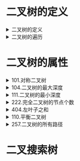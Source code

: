# 二叉树的定义

<details>
<summary>二叉树的定义</summary>
链接
    https://mp.weixin.qq.com/s?__biz=MzUxNjY5NTYxNA==&mid=2247484643&idx=1&sn=a8b3878fe8c72309145acaa50bf8fa4e&scene=21#wechat_redirect

**满二叉树**

    满二叉树：如果一棵二叉树只有度为0的结点和度为2的结点，并且度为0的结点在同一层上，则这棵二叉树为满二叉树。这棵二叉树为满二叉树，也可以说深度为k，有2^k-1个节点的二叉树。
  ![7a23adcd-8999-4653-9323-a9fb41716180-12733644.jpg](https://i.loli.net/2021/09/21/7yb9Pnj5SEAiepU.png) 

**完全二叉树**

完全二叉树的定义如下：在完全二叉树中，除了最底层节点可能没填满外，其余每层节点数都达到最大值，并且最下面一层的节点都连续集中在该层最左边的若干位置。若最底层为第 h 层，则该层包含 1~ 2h 个节点，也就是如果用层次遍历来讲，最后一层的数据一定也要是连续的，例如下列例子中，(1)和(4)是完全二叉树，(2)和(3)不是完全二叉树
    堆就是一棵完全二叉树，同时保证父子节点的顺序关系
        二叉堆：若是每个节点大于等于子树中的每个节点，我们称之为大顶堆，小于等于子树中的每个节点，我们则称之为小顶堆。
        （1）必须是完全二叉树
        （2）二叉堆中的每一个节点，都必须大于等于（或小于等于）其子树中每个节点的值。


![78377259-c20b-405d-85b3-85311041e29f-12733644.jpg](https://i.loli.net/2021/09/21/kbmAj1IwQxRC4uf.png)

**二叉搜索树**

    二叉搜索树是有数值的了，「二叉搜索树是一个有序树」。
        若它的左子树不空，则左子树上所有结点的值均小于它的根结点的值；
        若它的右子树不空，则右子树上所有结点的值均大于它的根结点的值；
        它的左、右子树也分别为二叉排序树

**平衡二叉搜索树**

        平衡二叉搜索树：又被称为AVL（Adelson-Velsky and Landis）树，且具有以下性质：它是一棵空树或它的左右两个子树的高度差的绝对值不超过1，并且左右两个子树都是一棵平衡二叉树。
        「C++中map、set、multimap，multiset的底层实现都是平衡二叉搜索树」，所以map、set的增删操作时间时间复杂度是logn，注意我这里没有说unordered_map、unordered_set，unordered_map、unordered_map底层实现是哈希表。
</details>

<details>
<summary>二叉树的遍历</summary>
二叉树主要有两种遍历方式：

+ 1.深度优先遍历：先往深走，遇到叶子节点再往回走。
+ 2.广度优先遍历：一层一层的去遍历。

    这两种遍历是图论中最基本的两种遍历方式

    那么从深度优先遍历和广度优先遍历进一步拓展，才有如下遍历方式：

    + 深度优先遍历
        + 前序遍历（递归法，迭代法）
        + 中序遍历（递归法，迭代法）
        + 后序遍历（递归法，迭代法）
            「这里前中后，其实指的就是中间节点的遍历顺序」，只要大家记住 前中后序指的就是中间节点的位置就可以了。
            看如下中间节点的顺序，就可以发现，中间节点的顺序就是所谓的遍历方式
                + 前序遍历：中左右
                + 中序遍历：左中右
                + 后序遍历：左右中
            这有个例子：
    + 广度优先遍历
            层次遍历（迭代法）

## 前序遍历
    
递归写法
```
     struct TreeNode
     {
         int val;
         TreeNode left;
         TreeNoderight;
         TreeNode(int x) :val(), left(NULL), right(NULL) {}
     };
     //先序遍历递归版
     /**
      * Definition for a binary tree node.
      * struct TreeNode {
      *     int val;
      *     TreeNode left;
      *     TreeNode *right;
      *     TreeNode() : val(0), left(nullptr), right(nullptr) {}
      *     TreeNode(int x) : val(x), left(nullptr), right(nullptr) {}
      *     TreeNode(int x, TreeNode *left, TreeNode *right) : val(x), left(left), right(right) {}
      * };
      */
     class Solution {
     public:    
     void traversal(TreeNode* cur, vector<int>& res) {
         if(cur == nullptr) {
             return;
         }
         res.push_back(cur->val);
         traversal(cur->left,res);
         traversal(cur->right,res);
    }
    vector<int> postorderTraversal(TreeNode root) {
         vector<int> res;
         traversal(root, res);
         return res;
    } 
    };
```
    非递归写法
```

     /**
      * Definition for a binary tree node.
      * struct TreeNode {
      *     int val;
      *     TreeNode *left;
      *     TreeNode *right;
      *     TreeNode(int x) : val(x), left(NULL), right(NULL) {}
      * };
      */
     class Solution {
     public:
         vector preorderTraversal(TreeNode* root) {      
             stack<TreeNode*> st;
             vector result;
             if(root == null) return result;
             st.push(root);
             while(!st.empty()) {
                TreeNode* node = st.top();
                st.pop();
                result.push_back(node->val);
                if(node->right) st.push(node->right);//这里一定是右子树先入栈
                if(node->left) st.push(node->left);
             }
             return result;
         }};
```
## 中序遍历

递归写法
```
     /**
      * Definition for a binary tree node.
      * struct TreeNode {
      *     int val;
      *     TreeNode left;
      *     TreeNode *right;
      *     TreeNode() : val(0), left(nullptr), right(nullptr) {}
      *     TreeNode(int x) : val(x), left(nullptr), right(nullptr) {}
      *     TreeNode(int x, TreeNode *left, TreeNode *right) : val(x), left(left), right(right) {}
      * };
      */
     class Solution {
     public:    
     void traversal(TreeNode* cur, vector<int>& res) {
         if(cur == nullptr) {
             return;
        }
         traversal(cur->left,res);
         res.push_back(cur->val);
         traversal(cur->right,res);
     }
     vector<int> inorderTraversal(TreeNode root) {
        vector<int> res;
         traversal(root, res);
         return res;
         }
     };
     
```
    非递归写法
```

     class Solution {
     public:
         vector<int> inorderTraversal(TreeNode* root) {
            vector<int> result;
             stack<TreeNode*> st;
             TreeNode* cur = root;
             while (cur != NULL || !st.empty()) {
                 if (cur != NULL) { // 指针来访问节点，访问到最底层
                     st.push(cur); // 将访问的节点放进栈
                     cur = cur->left;                // 左
                 } else {
                     cur = st.top(); // 从栈里弹出的数据，就是要处理的数据（放进result数组里的数据）
                     st.pop();
                     result.push_back(cur->val);     // 中
                     cur = cur->right;               // 右
                 }
             }
             return result;
         }
     };
```
## 后序遍历
后序遍历
    递归写法
```
      * Definition for a binary tree node.
      * struct TreeNode {
      *     int val;
      *     TreeNode left;
      *     TreeNode *right;
      *     TreeNode() : val(0), left(nullptr), right(nullptr) {}
      *     TreeNode(int x) : val(x), left(nullptr), right(nullptr) {}
      *     TreeNode(int x, TreeNode *left, TreeNode *right) : val(x), left(left), right(right) {}
      * };
      */
     class Solution {
     public:    
     void traversal(TreeNode* cur, vector<int>& res) {
         if(cur == nullptr) {
             return;
        }
         traversal(cur->left,res);
         traversal(cur->right,res);
        res.push_back(cur->val);
     }
     vector<int> inorderTraversal(TreeNode root) {
        vector<int> res;
         traversal(root, res);
         return res;
         }
     };

```
    非递归写法
```
     class Solution {
     public:
         vector<int> postorderTraversal(TreeNode* root) {
             stack st;
             vector<int> result;
             if (root == NULL) return result;
             st.push(root);
             while (!st.empty()) {
                 TreeNode* node = st.top();
                 st.pop();
                 result.push_back(node->val);
                 if (node->left) st.push(node->left); // 相对于前序遍历，这更改一下入栈顺序 （空节点不入栈）
                 if (node->right) st.push(node->right); // 空节点不入栈
             }
             reverse(result.begin(), result.end()); // 将结果反转之后就是左右中的顺序了
             return result;
         }
     };
```
## 层次遍历

###  102.二叉树的层次遍历
        给你一个二叉树，请你返回其按 层序遍历 得到的节点值。 （即逐层地，从左到右访问所有节点）。
        代码：
```
         /**
          * Definition for a binary tree node.
          * struct TreeNode {
          *     int val;
          *     TreeNode *left;
          *     TreeNode *right;
          *     TreeNode() : val(0), left(nullptr), right(nullptr) {}
          *     TreeNode(int x) : val(x), left(nullptr), right(nullptr) {}
          *     TreeNode(int x, TreeNode *left, TreeNode *right) : val(x), left(left), right(right) {}
          * };
          */
         class Solution {
         public:
         vector<int> levelOrder(TreeNode* root) {
             queue<TreeNode*> que;
             vector<int> result;
             if(root != nullptr) {
                 que.push(root);
             }
             while(!que.empty()) {
                 int size = que.size();
                 vector<int> vec;
                 for(int i = 0;i < size;++i) {
                     TreeNode* cur = que.front();
                     que.pop();
                     vec.push_back(cur->val);
                     if(cur->left) {
                         que.push(cur->left);
                     }
                     if(cur->right) {
                         que.push(cur->right);
                     }
                 }
                 result.push_back(vec);
             }
             return result;
             }
         };
         */
``` 
 ###   107. 二叉树的层序遍历 II
    给定一个二叉树，返回其节点值自底向上的层序遍历。 （即按从叶子节点所在层到根节点所在的层，逐层从左向右遍历）
**题解：**
 ```   
         class Solution {
         public:
             vector<int> levelOrderBottom(TreeNode* root) {
                 queue<TreeNode*> que;
                 if (root != NULL) que.push(root);
                 vector<int> result;
                 while (!que.empty()) {
                     int size = que.size();
                     vector vec;
                     for (int i = 0; i < size; i++) {
                         TreeNode* node = que.front();
                         que.pop();
                         vec.push_back(node->val);
                         if (node->left) que.push(node->left);
                         if (node->right) que.push(node->right);
                     }
                     result.push_back(vec);
                 }
                 reverse(result.begin(), result.end()); // 在这里反转一下数组即可
                 return result;
             }
         };

``` 
###    199. 二叉树的右视图
        给定一个二叉树的 根节点 root，想象自己站在它的右侧，按照从顶部到底部的顺序，返回从右侧所能看到的节点值。
        题解：
```
         /**
          * Definition for a binary tree node.
          * struct TreeNode {
          *     int val;
          *     TreeNode *left;
          *     TreeNode *right;
          *     TreeNode() : val(0), left(nullptr), right(nullptr) {}
          *     TreeNode(int x) : val(x), left(nullptr), right(nullptr) {}
          *     TreeNode(int x, TreeNode *left, TreeNode right) : val(x), left(left), right(right) {}
          * };
          */
         class Solution {
         public:
         vector<int> rightSideView(TreeNode root) {
                 vector<int> res;
                 queue<TreeNode*> que;
                 if(root != nullptr) {
                     que.push(root);
                 }
                 while(!que.empty()) {
                     int size = que.size();
                     int right = 0;
                     for(int i = 0;i < size;++i) {
                         TreeNode * tmp = que.front();
                         que.pop();
                         right = tmp->val;
                         if(tmp->left) {
                              que.push(tmp->left);
                         }
                         if(tmp->right) {
                              que.push(tmp->right);
                         }
                     }
         res.push_back(right);
                 }
         return res;
             }
         };
```
## 429. N 叉树的层序遍历
        给定一个 N 叉树，返回其节点值的层序遍历。（即从左到右，逐层遍历）。树的序列化输入是用层序遍历，每组子节点都由 null 值分隔（参见示例）。
+ 示例 1：
         输入：root = [1,null,3,2,4,null,5,6]输出：[[1],[3,2,4],[5,6]]
        题解：
```    
         /*
         // Definition for a Node.
         class Node {
         public:
             int val;
             vector<Node*> children;
             Node() {}
             Node(int _val) {
                 val = _val;
             }
             Node(int _val, vector<Node*> _children) {
                 val = _val;
                 children = _children;
             }
        };
         /
         class Solution {
         public:
         vector<vector<int>> levelOrder(Node root) {
                 vector<vector<int>> res;
                 queue<Node*> que;
         if(root != nullptr) {
         que.push(root);
                 }
         while(!que.empty()) {
         int size = que.size();
                     vector<int> vec;
         for(int i = 0;i < size;++i) {
                         Node * cur = que.front();
         que.pop();
         vec.push_back(cur->val);
         for(auto ch : cur->children) {
         que.push(ch);
                         }
                     }
         res.push_back(vec);
                 }
         return res;
             }
         };
``` 
## 637. 二叉树的层平均值
        给定一个非空二叉树, 返回一个由每层节点平均值组成的数组。
        题解：
```
         /**
          * Definition for a binary tree node.
          * struct TreeNode {
          *     int val;
          *     TreeNode *left;
          *     TreeNode *right;
          *     TreeNode() : val(0), left(nullptr), right(nullptr) {}
          *     TreeNode(int x) : val(x), left(nullptr), right(nullptr) {}
          *     TreeNode(int x, TreeNode *left, TreeNode right) : val(x), left(left), right(right) {}
          * };
          */
         class Solution {
         public:
         vector<double> averageOfLevels(TreeNode root) {
                 queue<TreeNode*> que;
                 vector<double> res;
         if(root != nullptr) {
         que.push(root);
                 }
         while(!que.empty()) {
         int size = que.size();
         double sum = 0;
         for(int i = 0;i < size;++i) {
                         TreeNode* cur = que.front();
         que.pop();
                         sum += cur->val;
         if(cur->left) {
         que.push(cur->left);
                         }
         if(cur->right) {
         que.push(cur->right);
                         }
                     }
         if(size != 0) {
         double avg = sum / size;
         res.push_back(avg);
                     }
                 }
         return res;
             }
         }; 
```
 ## 515. 在每个树行中找最大值
        给定一棵二叉树的根节点 root ，请找出该二叉树中每一层的最大值。
        题解：
```
         /**
          * Definition for a binary tree node.
          * struct TreeNode {
          *     int val;
          *     TreeNode *left;
          *     TreeNode *right;
          *     TreeNode() : val(0), left(nullptr), right(nullptr) {}
          *     TreeNode(int x) : val(x), left(nullptr), right(nullptr) {}
          *     TreeNode(int x, TreeNode *left, TreeNode right) : val(x), left(left), right(right) {}
          * };
          */
         class Solution {
         public:
         vector<int> largestValues(TreeNode root) {
                 vector<int> res;
                 queue<TreeNode*> que;
         if(root != nullptr) {
         que.push(root);
                 }
         while(!que.empty()) {
         int size = que.size();
         int max_val = INT_MIN;
         for (int i = 0;i < size;++i) {
                         TreeNode* cur = que.front();
         que.pop();
                         max_val = max_val < cur->val ? cur->val : max_val;
         if(cur->left) {
         que.push(cur->left);
                         }
         if(cur->right) {
         que.push(cur->right);
                        }
                     }
         res.push_back(max_val);
                 }
         return res;
             }
         }; 
```
## 104. 二叉树的最大深度
        给定一个二叉树，找出其最大深度。
            二叉树的深度为根节点到最远叶子节点的最长路径上的节点数。
            说明: 叶子节点是指没有子节点的节点。
+ 示例：
            给定二叉树 [3,9,20,null,null,15,7]，
                 3
                / \
               9  20
                 /  \
                15   7
             
            返回它的最大深度 3 
            题解：
```
/**
* Definition for a binary tree node.
* struct TreeNode {
*     int val;
*     TreeNode *left;
*     TreeNode *right;
*     TreeNode(int x) : val(x), left(NULL), right(NULL) {}
* };
/
class Solution {
public:
int maxDepth(TreeNode root) {
    queue<TreeNode*> que;
    int res = 0;
    if(root != nullptr) {
        que.push(root);
    }
    while(!que.empty()) {
        int size = que.size();
        for(int i = 0;i <size;++i) {
            TreeNode* cur = que.front();
            que.pop();
            if (cur->left) que.push(cur->left);
            if(cur -> right) que.push(cur->right);
        }
        ++res;
        }
        return res;
    }
}; 

```
## 翻转二叉树

翻转二叉树
    题解：递归法
```
     /**
      * Definition for a binary tree node.
      * struct TreeNode {
      *     int val;
      *     TreeNode left;
      *     TreeNode *right;
      *     TreeNode(int x) : val(x), left(NULL), right(NULL) {}
      * };
      */
     class Solution {
     public:
     TreeNode* invertTree(TreeNode root) {
         if(root == nullptr) {
             return root;
        }
         swap(root->left,root->right);
         invertTree(root->left);
         invertTree(root->right);
         return root;
         }
     };
     
```
    题解：迭代法：使用前序遍历即可
```
     /**
      * Definition for a binary tree node.
      * struct TreeNode {
      *     int val;
      *     TreeNode left;
      *     TreeNode *right;
      *     TreeNode(int x) : val(x), left(NULL), right(NULL) {}
      * };
      */
     class Solution {
     public:
     TreeNode* invertTree(TreeNode root) {
        stack<TreeNode*> st;
        st.push(root);
        TreeNode * cur = root;
        while(cur!=NULL && !st.empty()) {
            cur = st.top();
            st.pop();
            swap(cur->left,cur->right);
            if(cur->right) { st.push(cur->right);}
             if(cur->left) { st.push(cur->left);}
        }
         return root;
         }
     };
     
```
</details>

# 二叉树的属性
<details>
<summary>101.对称二叉树</summary>

    给定一个二叉树，检查它是否是镜像对称的。
    例如，二叉树 [1,2,2,3,4,4,3] 是对称的。
        1
       / \
      2   2
     / \ / \
    3  4 4  3
    但是下面这个 [1,2,2,null,3,null,3] 则不是镜像对称的:
        1
       / \
      2   2
       \   \
       3    3
    题解：递归法：
```
     /**
      * Definition for a binary tree node.
      * struct TreeNode {
      *     int val;
      *     TreeNode left;
      *     TreeNode *right;
      *     TreeNode() : val(0), left(nullptr), right(nullptr) {}
      *     TreeNode(int x) : val(x), left(nullptr), right(nullptr) {}
      *     TreeNode(int x, TreeNode *left, TreeNode *right) : val(x), left(left), right(right) {}
      * };
      */
     class Solution {
     public:
     bool compare(TreeNode* left,TreeNode right) {
     if(left != nullptr && right == nullptr) {
        return false;
      } else if(left == nullptr && right != nullptr) {
        return false;
      } else if (left == nullptr && right == nullptr) {
        return true;
      } else if (left -> val != right->val) {
        return false;
        }
        bool out_side = compare(left->left,right->right);
        bool in_side = compare(left->right,right->left);
        return out_side && in_side;
    }
     bool isSymmetric(TreeNode* root) {
        if(root == nullptr) {
        return true;
        }
        return compare(root->left,root->right);
         }
     };
     
```
    迭代法：
```
/**
* Definition for a binary tree node.
* struct TreeNode {
*     int val;
*     TreeNode left;
*     TreeNode *right;
*     TreeNode() : val(0), left(nullptr), right(nullptr) {}
*     TreeNode(int x) : val(x), left(nullptr), right(nullptr) {}
*     TreeNode(int x, TreeNode *left, TreeNode *right) : val(x), left(left), right(right) {}
* };
*/
class Solution {
public:
bool isSymmetric(TreeNode* root) {
    if(root == nullptr) {
        return true;
    }
    queue<TreeNode*> que;
    que.push(root->left);
    que.push(root->right);
    while(!que.empty()) {
        TreeNode* left_node = que.front();que.pop();
        TreeNode* right_node = que.front();que.pop();   
        if(!left_node && !right_node) {
            continue;
        }
        if((left_node == nullptr && right_node != nullptr) ||
            ( left_node != nullptr && right_node == nullptr) ||
            (left_node->val != right_node->val) ) {
            return false;
        }
        que.push(left_node->left);que.push(right_node->right);//顺序很关键，保持镜像对称
        que.push(left_node->right);que.push(right_node->left);//保持镜像对称
    }
    return true;
    }
};
     
```
</details>

<details>
<summary>104.二叉树的最大深度</summary>

    给定一个二叉树，找出其最大深度。
    二叉树的深度为根节点到最远叶子节点的最长路径上的节点数。
    说明: 叶子节点是指没有子节点的节点。
+ 示例：
    给定二叉树 [3,9,20,null,null,15,7]，
        3
       / \
      9  20
        /  \
       15   7
    返回它的最大深度 3 。
    题解：层次遍历
```
     /**
      * Definition for a binary tree node.
      * struct TreeNode {
      *     int val;
      *     TreeNode *left;
      *     TreeNode *right;
      *     TreeNode(int x) : val(x), left(NULL), right(NULL) {}
      * };
      /
     class Solution {
     public:
     int maxDepth(TreeNode root) {
             queue<TreeNode*> que;
     int res = 0;
     if(root != nullptr) {
     que.push(root);
             }
     while(!que.empty()) {
     int size = que.size();
     for(int i = 0;i <size;++i) {
                     TreeNode* cur = que.front();
     que.pop();
     if (cur->left) que.push(cur->left);
     if(cur -> right) que.push(cur->right);
                 }
                 ++res;
             }
     return res;
         }
    }; 
```
</details>

<details>
<summary>111.二叉树的最小深度</summary>

    给定一个二叉树，找出其最小深度。最小深度是从根节点到最近叶子节点的最短路径上的节点数量。
    说明：叶子节点是指没有子节点的节点。
+ 示例1：
    输入：root = [3,9,20,null,null,15,7]输出：2
+ 示例2.
    输入：root = [2,null,3,null,4,null,5,null,6]输出：5
    题解：层次遍历：
```
/**
* Definition for a binary tree node.
* struct TreeNode {
*     int val;
*     TreeNode *left;
*     TreeNode *right;
*     TreeNode() : val(0), left(nullptr), right(nullptr) {}
*     TreeNode(int x) : val(x), left(nullptr), right(nullptr) {}
*     TreeNode(int x, TreeNode *left, TreeNode right) : val(x), left(left), right(right) {}
* };
*/
class Solution {
public:
int minDepth(TreeNode root) {
    int res = 1;
    queue<TreeNode*> que;
    if(root != nullptr) {
        que.push(root);
    }
     while(!que.empty()) {
        int size = que.size();
        bool stop = false;
        for(int i = 0;i < size;++i) {
            TreeNode* cur = que.front();
            que.pop();
            if(cur->left) {
                que.push(cur->left);
            } else {
                stop = true;
                break;
            }
            if(cur->right) {
                que.push(cur->right);
            } else {
                stop = true;
                break;                    
            }
        }
        if(stop) {
            break;
        } 
        ++res;
        }
        return res;
    }
}; 
```
</details>

<details>
<summary>222.完全二叉树的节点个数</summary>

    给你一棵 完全二叉树 的根节点 root ，求出该树的节点个数。
    完全二叉树 的定义如下：在完全二叉树中，除了最底层节点可能没填满外，其余每层节点数都达到最大值，并且最下面一层的节点都集中在该层最左边的若干位置。若最底层为第 h 层，则该层包含 1~ 2h 个节点。
+ 示例1
    输入：root = [1,2,3,4,5,6]输出：6
+ 示例2：
    输入：root = []输出：0
+ 示例3
    输入：root = [1]输出：1
题解：

```
/**
* Definition for a binary tree node.
* struct TreeNode {
*     int val;
*     TreeNode *left;
*     TreeNode *right;
*     TreeNode() : val(0), left(nullptr), right(nullptr) {}
*     TreeNode(int x) : val(x), left(nullptr), right(nullptr) {}
*     TreeNode(int x, TreeNode *left, TreeNode right) : val(x), left(left), right(right) {}
* };
*/
class Solution {
public:
int countNodes(TreeNode root) {
     if (root == nullptr) {
        return 0;
    }
    queue<TreeNode*> que;
     int count = 0;
     que.push(root);
     while(!que.empty()) {
        int sz = que.size();
        for(int i = 0;i < sz;++i) {
            TreeNode* cur =  que.front();
            que.pop();
            ++count;
            if(cur->left) {que.push(cur->left);}
            if(cur->right) {que.push(cur->right);}
        }
    }
    return count;
}
};
``` 
</details>

<details>
<summary>404.左叶子之和</summary>

    计算给定二叉树的所有左叶子之和。
    示例：
        3
       / \
      9  20
        /  \
       15   7
    在这个二叉树中，有两个左叶子，分别是 9 和 15，所以返回 24
    题解：核心要点在于决定是不是左叶子，但是要在父节点就要决定，因为叶子节点是不知道自己是左叶子还是右叶子的
/**
* Definition for a binary tree node.
* struct TreeNode {
*     int val;
*     TreeNode left;
*     TreeNode *right;
*     TreeNode() : val(0), left(nullptr), right(nullptr) {}
*     TreeNode(int x) : val(x), left(nullptr), right(nullptr) {}
*     TreeNode(int x, TreeNode *left, TreeNode *right) : val(x), left(left), right(right) {}
* };
*/
class Solution {
public:
int sumOfLeftLeaves(TreeNode* root) {
    stack<TreeNode*> st;
     st.push(root);
     int sum = 0;
     while(!st.empty()) {
        TreeNode cur = st.top();
        st.pop();
        if(cur->left != nullptr && cur->left->left == nullptr && cur->left->right == nullptr) {
            sum += cur->left->val;
        }
        if(cur->right) {st.push(cur->right);}
        if(cur->left) {st.push(cur->left);}
    }
     return sum;
    }
};
     
</details>

<details>
<summary>110.平衡二叉树</summary>

    给定一个二叉树，判断它是否是高度平衡的二叉树。
    本题中，一棵高度平衡二叉树定义为：
    一个二叉树每个节点 的左右两个子树的高度差的绝对值不超过 1 。
+ 示例 1：
    输入：root = [3,9,20,null,null,15,7]输出：true
+ 示例2
    输入：root = [1,2,2,3,3,null,null,4,4]输出：false
+ 示例 3：
    输入：root = []输出：true
    题解：递归法：
```
/**
* Definition for a binary tree node.
* struct TreeNode {
*     int val;
*     TreeNode left;
*     TreeNode *right;
*     TreeNode() : val(0), left(nullptr), right(nullptr) {}
*     TreeNode(int x) : val(x), left(nullptr), right(nullptr) {}
*     TreeNode(int x, TreeNode *left, TreeNode *right) : val(x), left(left), right(right) {}
* };
*/
class Solution {
public:
int TreeDepth(TreeNode* root) {
     if(root==nullptr) {
        return 0;
    }
     int left_depth = TreeDepth(root->left);
     if(left_depth == -1) {return -1;}
     int right_depth = TreeDepth(root->right);
     if(right_depth == -1) {return -1;}
     return abs(left_depth - right_depth) > 1 ? -1 : 1 + max(left_depth , right_depth);
}
bool isBalanced(TreeNode root) {
     if(root == nullptr) {
        return true;
    }
     return TreeDepth(root) == -1 ? false: true;
    }
};
     
题解：迭代法
    用迭代法效率很低，明显不如用递归法
```
</details>

<details>
<summary>257.二叉树的所有路径</summary>
    给定一个二叉树，返回所有从根节点到叶子节点的路径。
    说明: 叶子节点是指没有子节点的节点。
    示例:
    输入:
       1
     /   \
    2     3
     \
      5
    输出: ["1->2->5", "1->3"]
    解释: 所有根节点到叶子节点的路径为: 1->2->5, 1->3
    题解：利用递归，本题是采用了回溯法
    ｜ /**
    ｜  * Definition for a binary tree node.
    ｜  * struct TreeNode {
    ｜  *     int val;
    ｜  *     TreeNode *left;
    ｜  *     TreeNode *right;
    ｜  *     TreeNode(int x) : val(x), left(NULL), right(NULL) {}
    ｜  * };
    ｜  /
    ｜ class Solution {
    ｜ public:
    ｜ vector<string> binaryTreePaths(TreeNode root) {
    ｜         vector<string> res;
    ｜ if(root==NULL)
    ｜ return res;
    ｜ if(root->left==NULL && root->right==NULL)
    ｜ res.push_back(to_string(root->val));
    ｜         vector<string> lefts=binaryTreePaths(root->left);
    ｜ for(int i=0;i<lefts.size();++i)
    ｜ res.push_back(to_string(root->val)+"->"+lefts[i]);
    ｜         vector<string> rights=binaryTreePaths(root->right);
    ｜ for(int i=0;i<rights.size();++i)
    ｜ res.push_back(to_string(root->val)+"->"+rights[i]);
    ｜ return res;
    ｜     }
    ｜ };
    ｜ 
</details>

# 二叉搜索树
